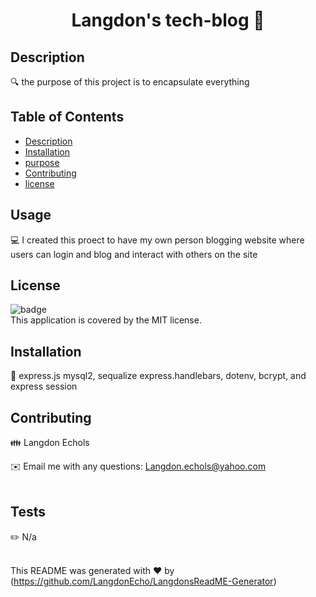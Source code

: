 
<h1 align="center">Langdon's tech-blog 👋</h1>

## Description
🔍 the purpose of this project is to encapsulate everything 

## Table of Contents
- [Description](#description)
- [Installation](#installation)
- [purpose](#purpose)
- [Contributing](#contributing)
- [license](#license)

## Usage
💻 I created this proect to have my own person blogging website where users can login and blog and interact with others on the site

## License
![badge](https://img.shields.io/badge/license-MIT-brightgreen)
<br />
This application is covered by the MIT license. 

## Installation
💾 express.js mysql2, sequalize express.handlebars, dotenv, bcrypt, and express session 

## Contributing
👪 Langdon Echols

✉️ Email me with any questions: Langdon.echols@yahoo.com<br /><br />

## Tests
✏️ N/a<br />
<br />


This README was generated with ❤️ by (https://github.com/LangdonEcho/LangdonsReadME-Generator)
